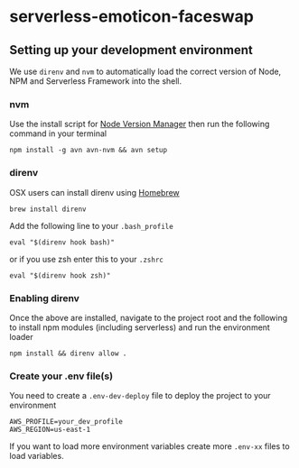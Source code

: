# serverless-emoticon-faceswap

## Setting up your development environment
We use `direnv` and `nvm` to automatically load the correct version of Node, NPM and Serverless Framework into the shell.

### nvm
Use the install script for [Node Version Manager](https://github.com/creationix/nvm#install-script) then run the following command in your terminal
```
npm install -g avn avn-nvm && avn setup
```

### direnv
OSX users can install direnv using [Homebrew](http://brew.sh/)
```
brew install direnv
```

Add the following line to your `.bash_profile`

```
eval "$(direnv hook bash)"
```

or if you use zsh enter this to your `.zshrc`

```
eval "$(direnv hook zsh)"
```

### Enabling direnv
Once the above are installed, navigate to the project root and the following to install npm modules (including serverless) and run the environment loader
```
npm install && direnv allow .
```

### Create your .env file(s)
You need to create a `.env-dev-deploy` file to deploy the project to your environment

```
AWS_PROFILE=your_dev_profile
AWS_REGION=us-east-1
```

If you want to load more environment variables create more `.env-xx` files to load variables.
